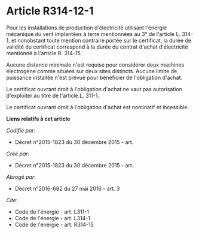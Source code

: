 # Article R314-12-1

Pour les installations de production d'électricité utilisant l'énergie mécanique du vent implantées à terre mentionnées au 3°
de l'article L. 314-1, et nonobstant toute mention contraire portée sur le certificat, la durée de validité du certificat
correspond à la durée du contrat d'achat d'électricité mentionné à l'article R. 314-15. 

Aucune distance minimale n'est requise pour considérer deux machines électrogène comme situées sur deux sites distincts.
Aucune limite de puissance installée n'est prévue pour bénéficier de l'obligation d'achat. 

Le certificat ouvrant droit à l'obligation d'achat ne vaut pas autorisation d'exploiter au titre de l'article L. 311-1. 

Le certificat ouvrant droit à l'obligation d'achat est nominatif et incessible.

**Liens relatifs à cet article**

_Codifié par_:

  - Décret n°2015-1823 du 30 décembre 2015 - art.

_Créé par_:

  - Décret n°2015-1823 du 30 décembre 2015 - art.

_Abrogé par_:

  - Décret n°2016-682 du 27 mai 2016 - art. 3

_Cite_:

  - Code de l'énergie - art. L311-1
  - Code de l'énergie - art. L314-1
  - Code de l'énergie - art. R314-15
